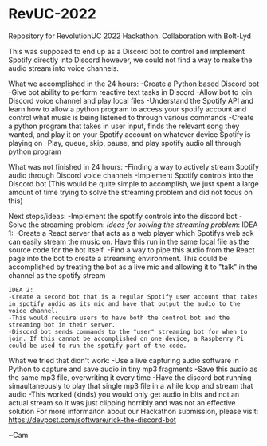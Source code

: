 # RevUC-2022
Repository for RevolutionUC 2022 Hackathon. Collaboration with Bolt-Lyd


This was supposed to end up as a Discord bot to control and implement Spotify directly into Discord however, we could not find a way to make the audio stream into voice channels.

What we accomplished in the 24 hours:
 -Create a Python based Discord bot
 -Give bot ability to perform reactive text tasks in Discord
 -Allow bot to join Discord voice channel and play local files
 -Understand the Spotify API and learn how to allow a python program to access your spotify account and control what music is being listened to through various commands
 -Create a python program that takes in user input, finds the relevant song they wanted, and play it on your Spotify account on whatever device Spotify is playing on
 -Play, queue, skip, pause, and play spotify audio all through python program

What was not finished in 24 hours:
 -Finding a way to actively stream Spotify audio through Discord voice channels
 -Implement Spotify controls into the Discord bot (This would be quite simple to accomplish, we just spent a large amount of time trying to solve the streaming problem and did not focus on this)
 
Next steps/ideas:
 -Implement the spotify controls into the discord bot
 -Solve the streaming problem:
  *Ideas for solving the streaming problem*:
    IDEA 1:
    -Create a React server that acts as a web player which Spotifys web sdk can easily stream the music on. Have this run in the same local file as the source code for the bot itself.
    -Find a way to pipe this audio from the React page into the bot to create a streaming environment. This could be accomplished by treating the bot as a live mic and allowing it to "talk" in the channel as the spotify stream
    
    IDEA 2:
    -Create a second bot that is a regular Spotify user account that takes in spotify audio as its mic and have that output the audio to the voice channel.
    -This would require users to have both the control bot and the streaming bot in their server.
    -Discord bot sends commands to the "user" streaming bot for when to join. If this cannot be accomplished on one device, a Raspberry Pi could be used to run the spotify part of the code.
 
What we tried that didn't work:
  -Use a live capturing audio software in Python to capture and save audio in tiny mp3 fragments
  -Save this audio as the same mp3 file, overwriting it every time
  -Have the discord bot running simaultaneously to play that single mp3 file in a while loop and stream that audio
  -This worked (kinds) you would only get audio in bits and not an actual stream so it was just clipping horribly and was not an effective solution
For more informaiton about our Hackathon submission, please visit: https://devpost.com/software/rick-the-discord-bot

  ~Cam
